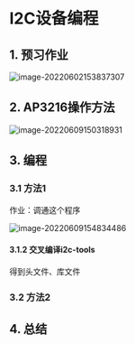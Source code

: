 # I2C设备编程 #

## 1. 预习作业

![image-20220602153837307](pic/i2c/01_study.png)



## 2. AP3216操作方法

![image-20220609150318931](pic/i2c/02_ap3216.png)



## 3. 编程

### 3.1 方法1

作业：调通这个程序

![image-20220609154834486](pic/i2c/03_ap3216_i2c_msg.png)

#### 3.1.2 交叉编译i2c-tools

得到头文件、库文件









### 3.2 方法2





## 4. 总结






